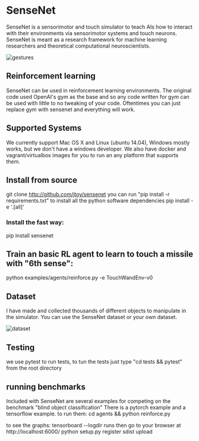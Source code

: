 # SenseNet
SenseNet is a sensorimotor and touch simulator to teach AIs how to interact with their environments via sensorimotor systems and touch neurons. SenseNet is meant as a research framework for machine learning researchers and theoretical computational neuroscientists.


![gestures](images/gestures.png?raw=true "gestures")

## Reinforcement learning

 SenseNet can be used in reinforcement learning environments. The original code used OpenAI's gym as the base and so any code written for gym can be used with little to no tweaking of your code. Oftentimes you can just replace gym with sensenet and everything will work.


## Supported Systems
We currently support Mac OS X and Linux (ubuntu 14.04), Windows mostly works, but we don't have a windows developer.  We also have docker and vagrant/virtualbox images for you to run an any platform that supports them.

## Install from source
git clone http://github.com/jtoy/sensenet
you can run "pip install -r requirements.txt" to install all the python software dependencies
pip install -e '.[all]'


### Install the fast way:
pip install sensenet

##  Train an basic RL agent to learn to touch a missile with "6th sense":
python examples/agents/reinforce.py -e TouchWandEnv-v0




## Dataset

I have made and collected thousands of different objects to manipulate in the simulator.
You can use the SenseNet dataset or your own dataset.


![dataset](images/touchnetv2.png?raw=true "dataset")



## Testing

we use pytest to run tests, to tun the tests just type "cd tests && pytest" from the root directory

## running benchmarks

Included with SenseNet are several examples for competing on the benchmark "blind object classification"
There is a pytorch example and a tensorflow example. to run them:
cd agents && python reinforce.py

to see the graphs: tensorboard --logdir runs then go to your browser at http://localhost:6000/
python setup.py register sdist upload
